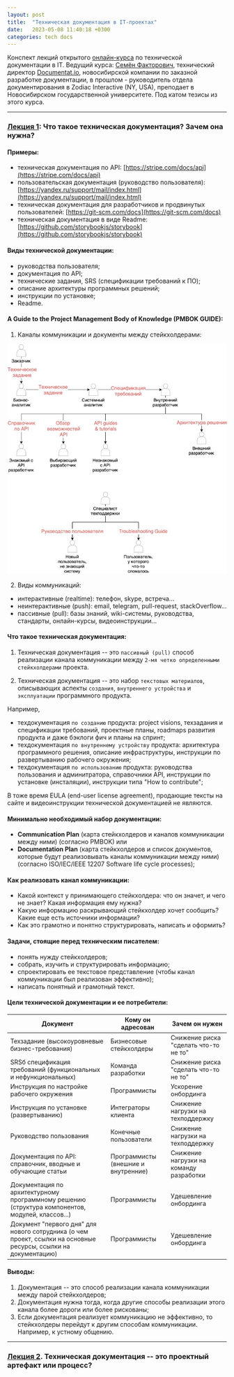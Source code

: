 ```yaml
---
layout: post
title:  "Техническая документация в IT-проектах"
date:   2023-05-08 11:40:18 +0300
categories: tech docs
---
```


Конспект лекций открытого [онлайн-курса](https://documentat.io/courses/open-course/) по технической документации в IT. Ведущий курса: [Семён Факторович](https://factorized.net), технический директор [Documentat.io](https://documentat.io), новосибирской компании по заказной разработке документации, в прошлом - руководитель отдела документирования в Zodiac Interactive (NY, USA), преподает в Новосибирском государственной университете. Под катом тезисы из этого курса.

------

### [Лекция 1](https://www.youtube.com/live/w0DNTDE3EgE?feature=share): Что такое техническая документация? Зачем она нужна?

#### Примеры:
- техническая документация по API: [https://stripe.com/docs/api](https://stripe.com/docs/api)
- пользовательская документация (руководство пользователя): [https://yandex.ru/support/mail/index.html](https://yandex.ru/support/mail/index.html)
- техническая документация для разработчиков и продвинутых пользователей: [https://git-scm.com/docs](https://git-scm.com/docs)
- техническая документация в виде Readme: [https://github.com/storybookjs/storybook](https://github.com/storybookjs/storybook)
    
#### Виды технической документации:
- руководства пользователя;
- документация по API;
- технические задания, SRS (спецификации требований к ПО);
- описание архитектуры программных решений;
- инструкции по установке;
- Readme.

#### A Guide to the Project Management Body of Knowledge (PMBOK GUIDE):

1. Каналы коммуникации и документы между стейкхолдерами:  
<img src="https://github.com/pnrf/pnrf.github.io/blob/main/img/communication-channels.jpg?raw=true" alt="схема каналов коммуникации">  

2. Виды коммуникаций:
- интерактивные (realtime): телефон, skype, встреча...
- неинтерактивные (push): email, telegram, pull-request, stackOverflow...
- пассивные (pull): базы знаний, wiki-системы, руководства, стандарты, онлайн-курсы, видеоинструкции...

#### Что такое техническая документация:

1. Техническая документация -- это `пассивный (pull)` способ реализации канала коммуникации между `2-мя четко определенными стейкхолдерами` проекта.

2. Техническая документация -- это набор `текстовых материалов`, описывающих аспекты `создания`, `внутреннего устройства` и `эксплуатации` программного продукта.  

Например, 
- техдокументация `по созданию` продукта: project visions, техзадания и спецификации требований, проектные планы, roadmaps развития продукта и даже бэклоги фич и планы на спринт;
- техдокументация `по внутреннему устройству` продукта: архитектура программного решения, описание инфраструктуры, инструкции по развертыванию рабочего окружения;
- техдокументация `по использованию` продукта: руководства пользования и админитратора, справочники API, инструкции по установке (инсталяции), инструкции типа "How to contribute";

В тоже время EULA (end-user license agreement), продающие тексты на сайте и видеоинструкции технической документацией не являются.

#### Минимально необходимый набор документации:
- **Communication Plan** (карта стейкхолдеров и каналов коммуникации между ними) (согласно PMBOK) или
- **Documentation Plan** (карта стейкхолдеров и список документов, которые будут реализовывать каналы коммуникации между ними) (согласно ISO/IEC/IEEE 12207 Software life cycle processes);

#### Как реализовать канал коммуникации:
- Какой контекст у принимающего стейкхолдера: что он значет, и чего не знает? Какая информация ему нужна?
- Какую информацию раскрывающий стейкхолдер хочет сообщить? Какие еще есть источники информации?
- Как это грамотно и понятно структурировать, написать и оформить?

#### Задачи, стоящие перед техническим писателем:
- понять нужду стейкхолдеров;
- собрать, изучить и структурировать информацию;
- спроектировать ее текстовое представление (чтобы канал коммуникации был реализован эффективно);
- написать понятный и грамотный текст.

#### Цели технической документации и ее потребители:

|Документ|Кому он адресован|Зачем он нужен|
|------------------|------------------|------------------|
|Техзадание (высокоуровневые бизнес-требования)|Бизнесовые стейкхолдеры|Снижение риска "сделать что-то не то"|
|SRSб спецификация требований (функциональных и нефункциональных)|Команда разработки|Снижение риска "сделать что-то не то"|
|Инструкция по настройке рабочего окружения|Программисты|Ускорение онбординга|
|Инструкция по установке (развертыванию)|Интеграторы клиента|Снижение нагрузки на техподдержку|
|Руководство пользования|Конечные пользователи|Снижение нагрузки на техподдержку|
|Документация по API: справочник, вводные и обучающие статьи|Программисты (внешние и внутренние)|Снижение нагрузки на команду разработки|
|Документация по архитектурному программному решению (структура компонентов, модулей, классов...)|Программисты|Удешевление онбординга|
|Документ "первого дня" для нового сотрудника (о чем проект, ссылки на основные ресурсы, ссылки на документацию)|Программисты|Удешевление онбординга|

#### Выводы:
1. Документация -- это способ реализации канала коммуникации между парой стейкхолдеров;
2. Документация нужна тогда, когда другие способы реализации этого канала более дороги или более рискованы;
3. Если документация реализует коммуникацию не эффективно, то стейкхолдеры перейдут к другим способам коммуникации. Например, к устному общению.  
  
------
  
### [Лекция 2](https://www.youtube.com/live/BG5yBiyZTRc?feature=share). Техническая документация -- это проектный артефакт или процесс?

#### 